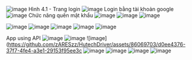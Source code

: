 ![image](https://github.com/zARESzz/HutechDriver/assets/86069703/e6639e60-bb4d-4174-bc35-31d32627cfda)
Hình 4.1 - Trang login
![image](https://github.com/zARESzz/HutechDriver/assets/86069703/9a91ff5e-2dc1-4348-b73e-66cddedd3d67)
Login bằng tài khoản google
![image](https://github.com/zARESzz/HutechDriver/assets/86069703/4e8a1035-cbe2-4fcb-bee2-3c2de71822b8)
Chức năng quên mật khẩu
![image](https://github.com/zARESzz/HutechDriver/assets/86069703/a465b91a-420f-410c-8412-df9a17b096d6)
![image](https://github.com/zARESzz/HutechDriver/assets/86069703/6a768344-2b1a-46cc-849c-c6f16db8429d)
![image](https://github.com/zARESzz/HutechDriver/assets/86069703/e3279b9d-4c46-469e-ae30-e6aa64b0568e)

![image](https://github.com/zARESzz/HutechDriver/assets/86069703/0ff46abf-db91-4916-8ba5-f4661ad26886)
![image](https://github.com/zARESzz/HutechDriver/assets/86069703/1d2bbe26-4add-4bc8-80ff-66e85c83f462)
![image](https://github.com/zARESzz/HutechDriver/assets/86069703/280e37e1-e882-4f87-8ba1-d71937c5dce5)
![image](https://github.com/zARESzz/HutechDriver/assets/86069703/162a70a7-dea1-4da3-9a0a-fa87e905cc47)
![image](https://github.com/zARESzz/HutechDriver/assets/86069703/a0bbab3a-7afa-4d7e-9f69-8405c9abf048)


App using API 
![image](https://github.com/zARESzz/HutechDriver/assets/86069703/8aaeddb6-bc83-47f5-8d13-355f15668e19)
![image](https://github.com/zARESzz/HutechDriver/assets/86069703/7b9f84c6-cc0f-42bc-8171-30162feb4624)
![image](https://github.com/zARESzz/HutechDriver/assets/86069703/d0ee4376-37f7-4fe4-a3e1-29153f95ee3c
![image](https://github.com/zARESzz/HutechDriver/assets/86069703/7e6937e4-48d7-4769-8a24-bbe582042eab)
![image](https://github.com/zARESzz/HutechDriver/assets/86069703/51cbe67b-67e4-4422-9b0e-b3364c991404)
![image](https://github.com/zARESzz/HutechDriver/assets/86069703/d51429a5-8bc9-4097-b5b3-fefa4c2298e2)
![image](https://github.com/zARESzz/HutechDriver/assets/86069703/b10a8521-5fef-4119-af1f-af1ee76999ae)














